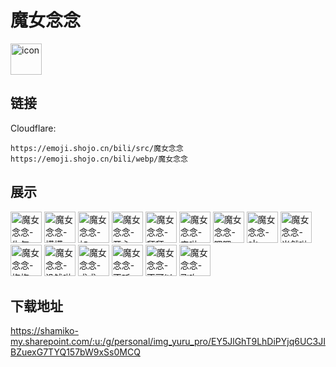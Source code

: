 # 魔女念念
<img src="https://emoji.shojo.cn/bili/src/魔女念念/icon.png" width="50" height="50" alt="icon">

## 链接
Cloudflare:
```
https://emoji.shojo.cn/bili/src/魔女念念
https://emoji.shojo.cn/bili/webp/魔女念念
```
## 展示
<img src="https://emoji.shojo.cn/bili/src/魔女念念/魔女念念-生气.png" width="50" height="50" alt="魔女念念-生气">
<img src="https://emoji.shojo.cn/bili/src/魔女念念/魔女念念-摸摸.png" width="50" height="50" alt="魔女念念-摸摸">
<img src="https://emoji.shojo.cn/bili/src/魔女念念/魔女念念-加一.png" width="50" height="50" alt="魔女念念-加一">
<img src="https://emoji.shojo.cn/bili/src/魔女念念/魔女念念-开心.png" width="50" height="50" alt="魔女念念-开心">
<img src="https://emoji.shojo.cn/bili/src/魔女念念/魔女念念-拜拜.png" width="50" height="50" alt="魔女念念-拜拜">
<img src="https://emoji.shojo.cn/bili/src/魔女念念/魔女念念-来啦.png" width="50" height="50" alt="魔女念念-来啦">
<img src="https://emoji.shojo.cn/bili/src/魔女念念/魔女念念-嗯嗯.png" width="50" height="50" alt="魔女念念-嗯嗯">
<img src="https://emoji.shojo.cn/bili/src/魔女念念/魔女念念-ok.png" width="50" height="50" alt="魔女念念-ok">
<img src="https://emoji.shojo.cn/bili/src/魔女念念/魔女念念-当然啦.png" width="50" height="50" alt="魔女念念-当然啦">
<img src="https://emoji.shojo.cn/bili/src/魔女念念/魔女念念-抱抱.png" width="50" height="50" alt="魔女念念-抱抱">
<img src="https://emoji.shojo.cn/bili/src/魔女念念/魔女念念-没钱啦.png" width="50" height="50" alt="魔女念念-没钱啦">
<img src="https://emoji.shojo.cn/bili/src/魔女念念/魔女念念-求求.png" width="50" height="50" alt="魔女念念-求求">
<img src="https://emoji.shojo.cn/bili/src/魔女念念/魔女念念-不听.png" width="50" height="50" alt="魔女念念-不听">
<img src="https://emoji.shojo.cn/bili/src/魔女念念/魔女念念-不可以.png" width="50" height="50" alt="魔女念念-不可以">
<img src="https://emoji.shojo.cn/bili/src/魔女念念/魔女念念-飞吻.png" width="50" height="50" alt="魔女念念-飞吻">

## 下载地址

https://shamiko-my.sharepoint.com/:u:/g/personal/img_yuru_pro/EY5JlGhT9LhDiPYjq6UC3JIBZuexG7TYQ157bW9xSs0MCQ